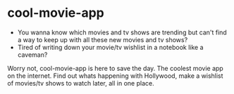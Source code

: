 # cool-movie-app
* You wanna know which movies and tv shows are trending but can't find a way to keep up with all these new movies and tv shows?
* Tired of writing down your movie/tv wishlist in a notebook like a caveman?

Worry not, cool-movie-app is here to save the day. The coolest movie app on the internet. Find out whats happening with Hollywood, make a wishlist of movies/tv shows to watch later, all in one place.

